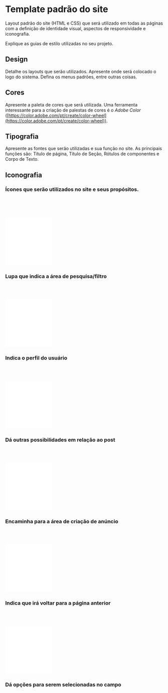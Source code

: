 # Template padrão do site

Layout padrão do site (HTML e CSS) que será utilizado em todas as páginas com a definição de identidade visual, aspectos de responsividade e iconografia.

Explique as guias de estilo utilizadas no seu projeto.

## Design

Detalhe os layouts que serão utilizados. Apresente onde será colocado o logo do sistema. Defina os menus padrões, entre outras coisas.


## Cores

Apresente a paleta de cores que será utilizada. Uma ferramenta interessante para a criação de palestas de cores é o *Adobe Color* ([https://color.adobe.com/pt/create/color-wheel](https://color.adobe.com/pt/create/color-wheel)).


## Tipografia

Apresente as fontes que serão utilizadas e sua função no site. As principais funções são: Título de página, Título de Seção, Rótulos de componentes e Corpo de Texto.


## Iconografia

### Ícones que serão utilizados no site e seus propósitos.

<br><br><br>

<img src="/docs/ÍCONES FOOTBALL MAPS/lupa.png" alt="icone de lupa" width="150px">

### Lupa que indica a área de pesquisa/filtro

<br><br>

<img src="/docs/ÍCONES FOOTBALL MAPS/usuario.png" alt="icone de usúario" width="150px">

### Indica o perfil do usuário

<br><br>

<img src="/docs/ÍCONES FOOTBALL MAPS/pontos.png" alt="icone de três pontos" width="150px">

### Dá outras possibilidades em relação ao post

<br><br>

<img src="/docs/ÍCONES FOOTBALL MAPS/criacao.png" alt="icone de criaçaõ de post" width="150px">

### Encaminha para a área de criação de anúncio

<br><br>

<img src="/docs/ÍCONES FOOTBALL MAPS/voltar.png" alt="icone para voltar página" width="150px">

### Indica que irá voltar para a página anterior

<br><br>

<img src="/docs/ÍCONES FOOTBALL MAPS/opcoes.png" alt="icone de opções" width="150px">

### Dá opções para serem selecionadas no campo
